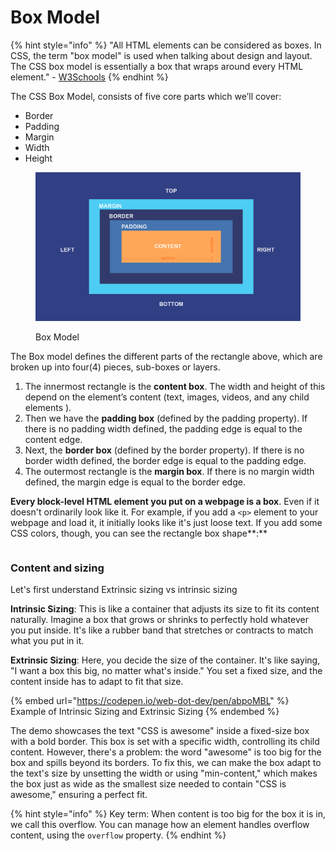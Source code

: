 # Box Model

{% hint style="info" %}
"All HTML elements can be considered as boxes. In CSS, the term "box model" is used when talking about design and layout. The CSS box model is essentially a box that wraps around every HTML element." - [W3Schools](https://www.w3schools.com/css/css\_boxmodel.asp)
{% endhint %}

The CSS Box Model, consists of five core parts which we’ll cover:

* Border
* Padding
* Margin
* Width
* Height

<figure><img src=".gitbook/assets/box_model.png" alt=""><figcaption><p>Box Model</p></figcaption></figure>

The Box model defines the different parts of the rectangle above, which are broken up into four(4) pieces, sub-boxes or layers.

1. The innermost rectangle is the **content box**. The width and height of this depend on the element’s content (text, images, videos, and any child elements ).
2. Then we have the **padding box** (defined by the padding property). If there is no padding width defined, the padding edge is equal to the content edge.
3. Next, the **border box** (defined by the border property). If there is no border width defined, the border edge is equal to the padding edge.
4. The outermost rectangle is the **margin box**. If there is no margin width defined, the margin edge is equal to the border edge.

**Every block-level HTML element you put on a webpage is a box**. Even if it doesn't ordinarily look like it. For example, if you add a `<p>` element to your webpage and load it, it initially looks like it's just loose text. If you add some CSS colors, though, you can see the rectangle box shape**:**

```html
```

### Content and sizing <a href="#content_and_sizing" id="content_and_sizing"></a>

Let's first understand Extrinsic sizing vs intrinsic sizing

**Intrinsic Sizing**: This is like a container that adjusts its size to fit its content naturally. Imagine a box that grows or shrinks to perfectly hold whatever you put inside. It's like a rubber band that stretches or contracts to match what you put in it.

**Extrinsic Sizing**: Here, you decide the size of the container. It's like saying, "I want a box this big, no matter what's inside." You set a fixed size, and the content inside has to adapt to fit that size.

{% embed url="https://codepen.io/web-dot-dev/pen/abpoMBL" %}
Example of Intrinsic Sizing and Extrinsic Sizing
{% endembed %}

The demo showcases the text "CSS is awesome" inside a fixed-size box with a bold border. This box is set with a specific width, controlling its child content. However, there's a problem: the word "awesome" is too big for the box and spills beyond its borders. To fix this, we can make the box adapt to the text's size by unsetting the width or using "min-content," which makes the box just as wide as the smallest size needed to contain "CSS is awesome," ensuring a perfect fit.

{% hint style="info" %}
Key term: When content is too big for the box it is in, we call this overflow. You can manage how an element handles overflow content, using the `overflow` property.
{% endhint %}


